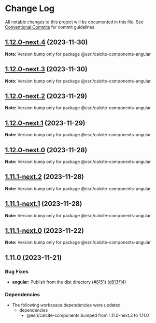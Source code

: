 # Change Log

All notable changes to this project will be documented in this file.
See [Conventional Commits](https://conventionalcommits.org) for commit guidelines.

## [1.12.0-next.4](https://github.com/Esri/calcite-design-system/compare/@esri/calcite-components-angular@1.12.0-next.3...@esri/calcite-components-angular@1.12.0-next.4) (2023-11-30)

**Note:** Version bump only for package @esri/calcite-components-angular

## [1.12.0-next.3](https://github.com/Esri/calcite-design-system/compare/@esri/calcite-components-angular@1.12.0-next.2...@esri/calcite-components-angular@1.12.0-next.3) (2023-11-30)

**Note:** Version bump only for package @esri/calcite-components-angular

## [1.12.0-next.2](https://github.com/Esri/calcite-design-system/compare/@esri/calcite-components-angular@1.12.0-next.1...@esri/calcite-components-angular@1.12.0-next.2) (2023-11-29)

**Note:** Version bump only for package @esri/calcite-components-angular

## [1.12.0-next.1](https://github.com/Esri/calcite-design-system/compare/@esri/calcite-components-angular@1.12.0-next.0...@esri/calcite-components-angular@1.12.0-next.1) (2023-11-29)

**Note:** Version bump only for package @esri/calcite-components-angular

## [1.12.0-next.0](https://github.com/Esri/calcite-design-system/compare/@esri/calcite-components-angular@1.11.1-next.2...@esri/calcite-components-angular@1.12.0-next.0) (2023-11-28)

**Note:** Version bump only for package @esri/calcite-components-angular

## [1.11.1-next.2](https://github.com/Esri/calcite-design-system/compare/@esri/calcite-components-angular@1.11.1-next.1...@esri/calcite-components-angular@1.11.1-next.2) (2023-11-28)

**Note:** Version bump only for package @esri/calcite-components-angular

## [1.11.1-next.1](https://github.com/Esri/calcite-design-system/compare/@esri/calcite-components-angular@1.11.1-next.0...@esri/calcite-components-angular@1.11.1-next.1) (2023-11-28)

**Note:** Version bump only for package @esri/calcite-components-angular

## [1.11.1-next.0](https://github.com/Esri/calcite-design-system/compare/@esri/calcite-components-angular@1.11.0...@esri/calcite-components-angular@1.11.1-next.0) (2023-11-22)

**Note:** Version bump only for package @esri/calcite-components-angular

## 1.11.0 (2023-11-21)

### Bug Fixes

- **angular:** Publish from the dist directory ([#8151](https://github.com/Esri/calcite-design-system/issues/8151)) ([d813f14](https://github.com/Esri/calcite-design-system/commit/d813f14c3c2fc7b765ccf27166f31201d91f2ac5))

### Dependencies

- The following workspace dependencies were updated
  - dependencies
    - @esri/calcite-components bumped from 1.11.0-next.3 to 1.11.0
